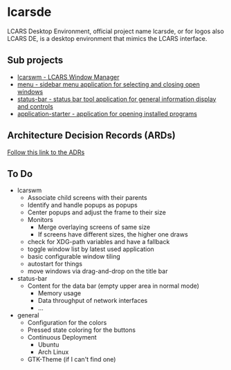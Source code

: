 # lcarsde
LCARS Desktop Environment, official project name lcarsde, or for logos also LCARS DE, is a desktop environment that mimics the LCARS interface.

## Sub projects
* [lcarswm - LCARS Window Manager](https://github.com/lcarsde/lcarswm)
* [menu - sidebar menu application for selecting and closing open windows](https://github.com/lcarsde/menu)
* [status-bar - status bar tool application for general information display and controls](https://github.com/lcarsde/status-bar)
* [application-starter - application for opening installed programs](https://github.com/lcarsde/application-starter)

## Architecture Decision Records (ARDs)
[Follow this link to the ADRs](adr/adr-index.md)

## To Do
* lcarswm
  * Associate child screens with their parents
  * Identify and handle popups as popups
  * Center popups and adjust the frame to their size
  * Monitors
    * Merge overlaying screens of same size
    * If screens have different sizes, the higher one draws
  * check for XDG-path variables and have a fallback
  * toggle window list by latest used application
  * basic configurable window tiling
  * autostart for things
  * move windows via drag-and-drop on the title bar
* status-bar
  * Content for the data bar (empty upper area in normal mode)
    * Memory usage
    * Data throughput of network interfaces
    * ...
* general
  * Configuration for the colors
  * Pressed state coloring for the buttons
  * Continuous Deployment
    * Ubuntu
    * Arch Linux
  * GTK-Theme (if I can't find one)
